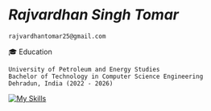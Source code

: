 # _Rajvardhan Singh Tomar_
```
rajvardhantomar25@gmail.com
```
🎓 Education
```
University of Petroleum and Energy Studies
Bachelor of Technology in Computer Science Engineering
Dehradun, India (2022 - 2026)
```

[![My Skills](https://skillicons.dev/icons?i=js,html,css,c,cpp,python,java,react,tailwind,nodejs)](https://skillicons.dev)

